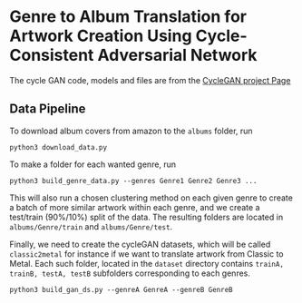 # Genre to Album Translation for Artwork Creation Using Cycle-Consistent Adversarial Network

The cycle GAN code, models and files are from the [CycleGAN project Page](https://junyanz.github.io/CycleGAN/)

## Data Pipeline

To download album covers from amazon to the `albums` folder, run

    python3 download_data.py

To make a folder for each wanted genre, run

    python3 build_genre_data.py --genres Genre1 Genre2 Genre3 ...

This will also run a chosen clustering method on each given genre to create a batch of more similar
artwork within each genre, and we create a test/train (90%/10%) split of the data.
The resulting folders are located in `albums/Genre/train` and `albums/Genre/test`.

Finally, we need to create the cycleGAN datasets, which will be called `classic2metal`
for instance if we want to translate artwork from Classic to Metal. Each such folder,
located in the `dataset` directory contains `trainA, trainB, testA, testB` subfolders
corresponding to each genres.

    python3 build_gan_ds.py --genreA GenreA --genreB GenreB
